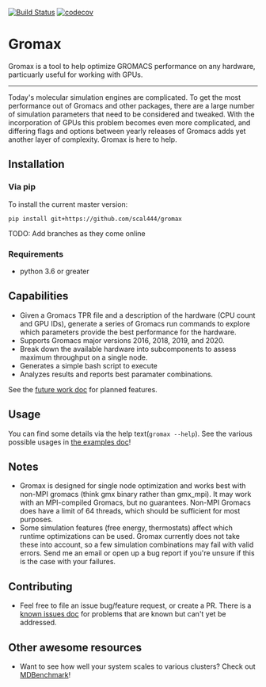 [![Build Status](https://travis-ci.org/scal444/gromax.svg?branch=master)](https://travis-ci.org/scal444/gromax)
[![codecov](https://codecov.io/gh/scal444/gromax/branch/master/graph/badge.svg)](https://codecov.io/gh/scal444/gromax)

# Gromax
Gromax is a tool to help optimize GROMACS performance on any hardware, particuarly useful for working with GPUs.


---------------------------

Today's molecular simulation engines are complicated. To get the most performance out of Gromacs and other packages,
there are a large number of simulation parameters that need to be considered and tweaked. With the incorporation of
GPUs this problem becomes even more complicated, and differing flags and options between yearly releases of Gromacs adds
yet another layer of complexity. Gromax is here to help.

## Installation
### Via pip
To install the current master version:

```
pip install git+https://github.com/scal444/gromax
```

TODO: Add branches as they come online

### Requirements
- python 3.6 or greater

## Capabilities
- Given a Gromacs TPR file and a description of the hardware (CPU count and GPU IDs), generate a series of Gromacs run
  commands to explore which parameters provide the best performance for the hardware.
- Supports Gromacs major versions 2016, 2018, 2019, and 2020.
- Break down the available hardware into subcomponents to assess maximum throughput on a single node.
- Generates a simple bash script to execute
- Analyzes results and reports best paramater combinations.

See the [future work doc](docs/future_work.md) for planned features.

## Usage
You can find some details via the help text(```gromax --help```). See the various possible usages 
in [the examples doc](docs/examples.md)!

## Notes
- Gromax is designed for single node optimization and works best with non-MPI gromacs (think gmx binary rather than 
  gmx_mpi). It may work with an MPI-compiled Gromacs, but no guarantees. Non-MPI Gromacs does have a limit of 64
  threads, which should be sufficient for most purposes.
- Some simulation features (free energy, thermostats) affect which runtime optimizations can be used. Gromax currently
  does not take these into account, so a few simulation combinations may fail with valid errors. Send me an email
  or open up a bug report if you're unsure if this is the case with your failures.

## Contributing
- Feel free to file an issue bug/feature request, or create a PR. There is a 
  [known issues doc](docs/known_issues.md) for problems that are known but can't yet be addressed. 

## Other awesome resources
- Want to see how well your system scales to various clusters? Check out
 [MDBenchmark](https://github.com/bio-phys/mdbenchmark)!
 
